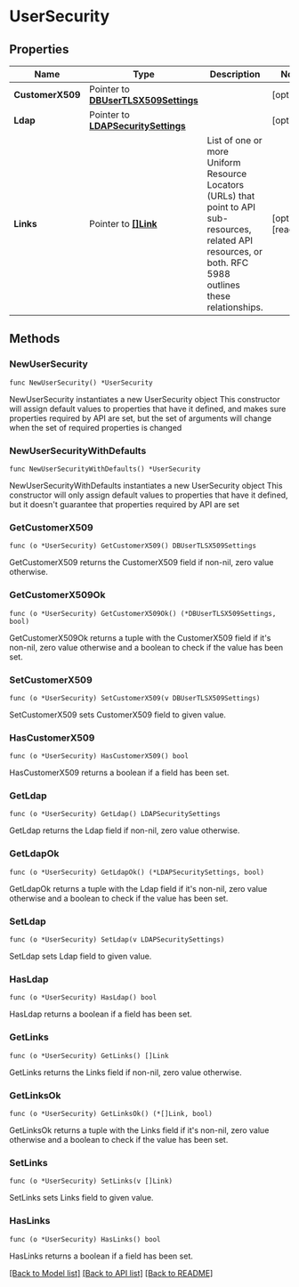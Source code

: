# UserSecurity

## Properties

Name | Type | Description | Notes
------------ | ------------- | ------------- | -------------
**CustomerX509** | Pointer to [**DBUserTLSX509Settings**](DBUserTLSX509Settings.md) |  | [optional] 
**Ldap** | Pointer to [**LDAPSecuritySettings**](LDAPSecuritySettings.md) |  | [optional] 
**Links** | Pointer to [**[]Link**](Link.md) | List of one or more Uniform Resource Locators (URLs) that point to API sub-resources, related API resources, or both. RFC 5988 outlines these relationships. | [optional] [readonly] 

## Methods

### NewUserSecurity

`func NewUserSecurity() *UserSecurity`

NewUserSecurity instantiates a new UserSecurity object
This constructor will assign default values to properties that have it defined,
and makes sure properties required by API are set, but the set of arguments
will change when the set of required properties is changed

### NewUserSecurityWithDefaults

`func NewUserSecurityWithDefaults() *UserSecurity`

NewUserSecurityWithDefaults instantiates a new UserSecurity object
This constructor will only assign default values to properties that have it defined,
but it doesn't guarantee that properties required by API are set

### GetCustomerX509

`func (o *UserSecurity) GetCustomerX509() DBUserTLSX509Settings`

GetCustomerX509 returns the CustomerX509 field if non-nil, zero value otherwise.

### GetCustomerX509Ok

`func (o *UserSecurity) GetCustomerX509Ok() (*DBUserTLSX509Settings, bool)`

GetCustomerX509Ok returns a tuple with the CustomerX509 field if it's non-nil, zero value otherwise
and a boolean to check if the value has been set.

### SetCustomerX509

`func (o *UserSecurity) SetCustomerX509(v DBUserTLSX509Settings)`

SetCustomerX509 sets CustomerX509 field to given value.

### HasCustomerX509

`func (o *UserSecurity) HasCustomerX509() bool`

HasCustomerX509 returns a boolean if a field has been set.

### GetLdap

`func (o *UserSecurity) GetLdap() LDAPSecuritySettings`

GetLdap returns the Ldap field if non-nil, zero value otherwise.

### GetLdapOk

`func (o *UserSecurity) GetLdapOk() (*LDAPSecuritySettings, bool)`

GetLdapOk returns a tuple with the Ldap field if it's non-nil, zero value otherwise
and a boolean to check if the value has been set.

### SetLdap

`func (o *UserSecurity) SetLdap(v LDAPSecuritySettings)`

SetLdap sets Ldap field to given value.

### HasLdap

`func (o *UserSecurity) HasLdap() bool`

HasLdap returns a boolean if a field has been set.

### GetLinks

`func (o *UserSecurity) GetLinks() []Link`

GetLinks returns the Links field if non-nil, zero value otherwise.

### GetLinksOk

`func (o *UserSecurity) GetLinksOk() (*[]Link, bool)`

GetLinksOk returns a tuple with the Links field if it's non-nil, zero value otherwise
and a boolean to check if the value has been set.

### SetLinks

`func (o *UserSecurity) SetLinks(v []Link)`

SetLinks sets Links field to given value.

### HasLinks

`func (o *UserSecurity) HasLinks() bool`

HasLinks returns a boolean if a field has been set.


[[Back to Model list]](../README.md#documentation-for-models) [[Back to API list]](../README.md#documentation-for-api-endpoints) [[Back to README]](../README.md)


